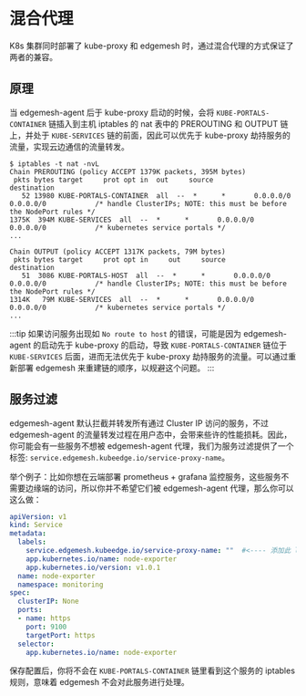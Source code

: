 # 混合代理

K8s 集群同时部署了 kube-proxy 和 edgemesh 时，通过混合代理的方式保证了两者的兼容。

## 原理

当 edgemesh-agent 后于 kube-proxy 启动的时候，会将 `KUBE-PORTALS-CONTAINER` 链插入到主机 iptables 的 nat 表中的 PREROUTING 和 OUTPUT 链上，并处于 `KUBE-SERVICES` 链的前面，因此可以优先于 kube-proxy 劫持服务的流量，实现云边通信的流量转发。

```shell
$ iptables -t nat -nvL
Chain PREROUTING (policy ACCEPT 1379K packets, 395M bytes)
 pkts bytes target     prot opt in  out     source               destination
   52 13980 KUBE-PORTALS-CONTAINER  all  --  *      *       0.0.0.0/0            0.0.0.0/0            /* handle ClusterIPs; NOTE: this must be before the NodePort rules */
1375K  394M KUBE-SERVICES  all  --  *      *       0.0.0.0/0            0.0.0.0/0            /* kubernetes service portals */
...

Chain OUTPUT (policy ACCEPT 1317K packets, 79M bytes)
 pkts bytes target     prot opt in     out     source               destination
   51  3086 KUBE-PORTALS-HOST  all  --  *      *       0.0.0.0/0            0.0.0.0/0            /* handle ClusterIPs; NOTE: this must be before the NodePort rules */
1314K   79M KUBE-SERVICES  all  --  *      *       0.0.0.0/0            0.0.0.0/0            /* kubernetes service portals */
...
```

:::tip
如果访问服务出现如 `No route to host` 的错误，可能是因为 edgemesh-agent 的启动先于 kube-proxy 的启动，导致 `KUBE-PORTALS-CONTAINER` 链位于 `KUBE-SERVICES` 后面，进而无法优先于 kube-proxy 劫持服务的流量。可以通过重新部署 edgemesh 来重建链的顺序，以规避这个问题。
:::

## 服务过滤

edgemesh-agent 默认拦截并转发所有通过 Cluster IP 访问的服务，不过 edgemesh-agent 的流量转发过程在用户态中，会带来些许的性能损耗。因此，你可能会有一些服务不想被 edgemesh-agent 代理，我们为服务过滤提供了一个标签: `service.edgemesh.kubeedge.io/service-proxy-name`。

举个例子：比如你想在云端部署 prometheus + grafana 监控服务，这些服务不需要边缘端的访问，所以你并不希望它们被 edgemesh-agent 代理，那么你可以这么做：

```yaml
apiVersion: v1
kind: Service
metadata:
  labels:
    service.edgemesh.kubeedge.io/service-proxy-name: ""  #<---- 添加此 label 以让 edgemesh-agent 忽略代理
    app.kubernetes.io/name: node-exporter
    app.kubernetes.io/version: v1.0.1
  name: node-exporter
  namespace: monitoring
spec:
  clusterIP: None
  ports:
  - name: https
    port: 9100
    targetPort: https
  selector:
    app.kubernetes.io/name: node-exporter
```

保存配置后，你将不会在 `KUBE-PORTALS-CONTAINER` 链里看到这个服务的 iptables 规则，意味着 edgemesh 不会对此服务进行处理。
